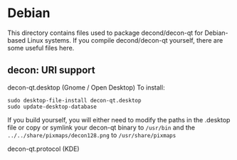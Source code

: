 
Debian
====================
This directory contains files used to package decond/decon-qt
for Debian-based Linux systems. If you compile decond/decon-qt yourself, there are some useful files here.

## decon: URI support ##


decon-qt.desktop  (Gnome / Open Desktop)
To install:

	sudo desktop-file-install decon-qt.desktop
	sudo update-desktop-database

If you build yourself, you will either need to modify the paths in
the .desktop file or copy or symlink your decon-qt binary to `/usr/bin`
and the `../../share/pixmaps/decon128.png` to `/usr/share/pixmaps`

decon-qt.protocol (KDE)

